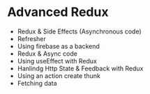 # Advanced Redux

- Redux & Side Effects (Asynchronous code)
- Refresher
- Using firebase as a backend
- Redux & Async code
- Using useEffect with Redux
- Hanlindg Http State & Feedback with Redux
- Using an action create thunk
- Fetching data
